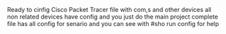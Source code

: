 Ready to cinfig Cisco Packet Tracer file with com,s and other devices 
all non related devices have config and you just do the main project
complete file has all config for senario and you can see with #sho run config for help

